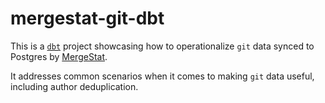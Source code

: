 # mergestat-git-dbt

This is a [`dbt`](https://www.getdbt.com/) project showcasing how to operationalize `git` data synced to Postgres by [MergeStat](https://github.com/mergestat/mergestat).

It addresses common scenarios when it comes to making `git` data useful, including author deduplication.
